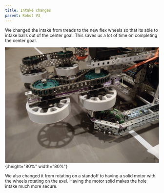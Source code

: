 ```yaml
---
title: Intake changes
parent: Robot V3
---
```


We changed the intake from treads to the new flex wheels so that its able to
intake balls out of the center goal. This saves us a lot of time on completing
the center goal.

![](images/20210404_154839.jpg){:height="80%" width="80%"}

We also changed it from rotating on a standoff to having a solid motor with the
wheels rotating on the axel. Having the motor solid makes the hole intake much
more secure.
